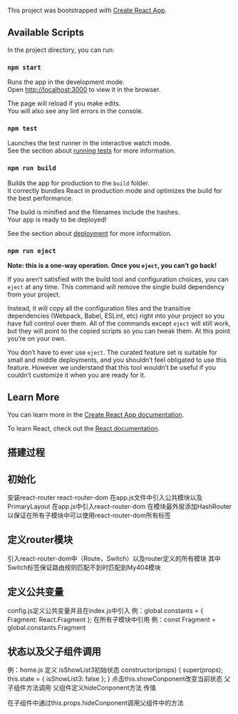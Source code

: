 This project was bootstrapped with [Create React App](https://github.com/facebook/create-react-app).

## Available Scripts

In the project directory, you can run:

### `npm start`

Runs the app in the development mode.<br>
Open [http://localhost:3000](http://localhost:3000) to view it in the browser.

The page will reload if you make edits.<br>
You will also see any lint errors in the console.

### `npm test`

Launches the test runner in the interactive watch mode.<br>
See the section about [running tests](https://facebook.github.io/create-react-app/docs/running-tests) for more information.

### `npm run build`

Builds the app for production to the `build` folder.<br>
It correctly bundles React in production mode and optimizes the build for the best performance.

The build is minified and the filenames include the hashes.<br>
Your app is ready to be deployed!

See the section about [deployment](https://facebook.github.io/create-react-app/docs/deployment) for more information.

### `npm run eject`

**Note: this is a one-way operation. Once you `eject`, you can’t go back!**

If you aren’t satisfied with the build tool and configuration choices, you can `eject` at any time. This command will remove the single build dependency from your project.

Instead, it will copy all the configuration files and the transitive dependencies (Webpack, Babel, ESLint, etc) right into your project so you have full control over them. All of the commands except `eject` will still work, but they will point to the copied scripts so you can tweak them. At this point you’re on your own.

You don’t have to ever use `eject`. The curated feature set is suitable for small and middle deployments, and you shouldn’t feel obligated to use this feature. However we understand that this tool wouldn’t be useful if you couldn’t customize it when you are ready for it.

## Learn More

You can learn more in the [Create React App documentation](https://facebook.github.io/create-react-app/docs/getting-started).

To learn React, check out the [React documentation](https://reactjs.org/).

## 搭建过程
## 初始化
安装react-router react-router-dom
在app.js文件中引入公共模块以及PrimaryLayout
在app.js中引入react-router-dom 在模块最外层添加HashRouter以保证在所有子模块中可以使用react-router-dom所有标签 
## 定义router模块
引入react-router-dom中（Route，Switch）以及router定义的所有模块
其中Switch标签保证路由规则匹配不到时匹配到My404模块
## 定义公共变量
config.js定义公共变量并且在index.js中引入
例：global.constants = {
  Fragment: React.Fragment
};
在所有子模块中引用 
例：const Fragment = global.constants.Fragment

## 状态以及父子组件调用
例：home.js
定义 isShowList3初始状态
 constructor(props) {
    super(props);
    this.state = {
      isShowList3: false
    };
  }
  点击this.showConponent改变当前状态
 父子组件方法调用
 父组件定义hideConponent方法
传值
  <List3 hideConponent={this.hideConponent} />

  在子组件中通过this.props.hideConponent调用父组件中的方法
  

